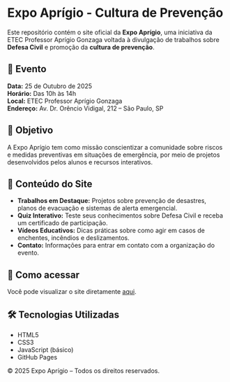 # Expo Aprígio - Cultura de Prevenção

Este repositório contém o site oficial da **Expo Aprígio**, uma iniciativa da ETEC Professor Aprígio Gonzaga voltada à divulgação de trabalhos sobre **Defesa Civil** e promoção da **cultura de prevenção**.

## 📅 Evento

**Data:** 25 de Outubro de 2025  
**Horário:** Das 10h às 14h  
**Local:** ETEC Professor Aprígio Gonzaga  
**Endereço:** Av. Dr. Orêncio Vidigal, 212 – São Paulo, SP

## 🎯 Objetivo

A Expo Aprígio tem como missão conscientizar a comunidade sobre riscos e medidas preventivas em situações de emergência, por meio de projetos desenvolvidos pelos alunos e recursos interativos.

## 🧩 Conteúdo do Site

- **Trabalhos em Destaque:** Projetos sobre prevenção de desastres, planos de evacuação e sistemas de alerta emergencial.
- **Quiz Interativo:** Teste seus conhecimentos sobre Defesa Civil e receba um certificado de participação.
- **Vídeos Educativos:** Dicas práticas sobre como agir em casos de enchentes, incêndios e deslizamentos.
- **Contato:** Informações para entrar em contato com a organização do evento.

## 🚀 Como acessar

Você pode visualizar o site diretamente [aqui](https://wellingtonbarrosrosa.github.io/defesaexpo.github.io).

## 🛠️ Tecnologias Utilizadas

- HTML5
- CSS3
- JavaScript (básico)
- GitHub Pages



© 2025 Expo Aprígio – Todos os direitos reservados.
